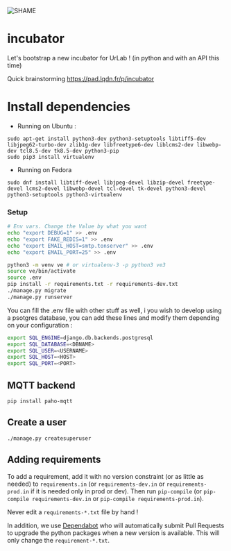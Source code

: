 ![SHAME](https://travis-ci.org/UrLab/incubator.svg?branch=master)
# incubator
Let's bootstrap a new incubator for UrLab ! (in python and with an API this time)

Quick brainstorming https://pad.lqdn.fr/p/incubator


# Install dependencies

* Running on Ubuntu :

```
sudo apt-get install python3-dev python3-setuptools libtiff5-dev libjpeg62-turbo-dev zlib1g-dev libfreetype6-dev liblcms2-dev libwebp-dev tcl8.5-dev tk8.5-dev python3-pip
sudo pip3 install virtualenv
```

* Running on Fedora

```
sudo dnf install libtiff-devel libjpeg-devel libzip-devel freetype-devel lcms2-devel libwebp-devel tcl-devel tk-devel python3-devel python3-setuptools python3-virtualenv
```


### Setup

```bash
# Env vars. Change the Value by what you want
echo "export DEBUG=1" >> .env
echo "export FAKE_REDIS=1" >> .env
echo "export EMAIL_HOST=smtp.tonserver" >> .env
echo "export EMAIL_PORT=25" >> .env

python3 -m venv ve # or virtualenv-3 -p python3 ve3
source ve/bin/activate
source .env
pip install -r requirements.txt -r requirements-dev.txt
./manage.py migrate
./manage.py runserver
```

You can fill the .env file with other stuff as well, i you wish to develop using a psotgres database, you can add these lines and modify them depending on your configuration :

```bash
export SQL_ENGINE=django.db.backends.postgresql
export SQL_DATABASE=<DBNAME>
export SQL_USER=<USERNAME>
export SQL_HOST=<HOST>
export SQL_PORT=<PORT>
```

## MQTT backend

    pip install paho-mqtt

## Create a user

    ./manage.py createsuperuser

## Adding requirements

To add a requirement, add it with no version constraint (or as little as needed)
to `requirements.in` (or `requirements-dev.in` or `requirements-prod.in` if it is needed only in prod or dev). Then run `pip-compile` (or `pip-compile requirements-dev.in` or `pip-compile requirements-prod.in`).

Never edit a `requirements-*.txt` file by hand !

In addition, we use [Dependabot](https://dependabot.com/) who will automatically submit Pull Requests to upgrade the python packages when a new version is available. This will only change the `requirement-*.txt`.

